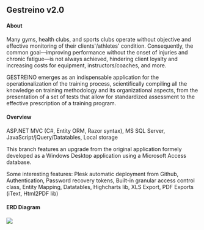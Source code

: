 ## Gestreino v2.0

#### About

Many gyms, health clubs, and sports clubs operate without objective and effective monitoring of their clients'/athletes' condition. Consequently, the common goal—improving performance without the onset of injuries and chronic fatigue—is not always achieved, hindering client loyalty and increasing costs for equipment, instructors/coaches, and more.

GESTREINO emerges as an indispensable application for the operationalization of the training process, scientifically compiling all the knowledge on training methodology and its organizational aspects, from the presentation of a set of tests that allow for standardized assessment to the effective prescription of a training program.

#### Overview

ASP.NET MVC (C#, Entity ORM, Razor syntax), MS SQL Server, JavaScript/jQuery/Datatables, Local storage

This branch features an upgrade from the original application formely developed as a Windows Desktop application using a Microsoft Access database.

Some interesting features: Plesk automatic deployment from Github, Authentication, Password recovery tokens, Built-in granular access control class, Entity Mapping, Datatables, Highcharts lib, XLS Export, PDF Exports (iText, Html2PDF lib)

#### ERD Diagram

<img src="https://github.com/hsonhi/Gestreino/blob/master/Gestreino/ERD.jpg">
